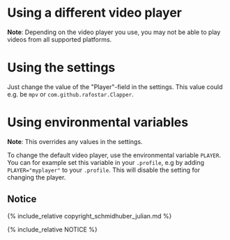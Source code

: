# Using a different video player

__Note__: Depending on the video player you use, you may not be able to play videos from all supported platforms.

# Using the settings

Just change the value of the "Player"-field in the settings. This value could e.g. be `mpv` or `com.github.rafostar.Clapper`.

# Using environmental variables

__Note__: This overrides any values in the settings.

To change the default video player, use the environmental variable `PLAYER`. You can for example set this variable in your `.profile`, e.g
by adding `PLAYER="myplayer"` to your `.profile`. This will disable the setting for changing the player.

## Notice

{% include_relative copyright_schmidhuber_julian.md %}

{% include_relative NOTICE %}
